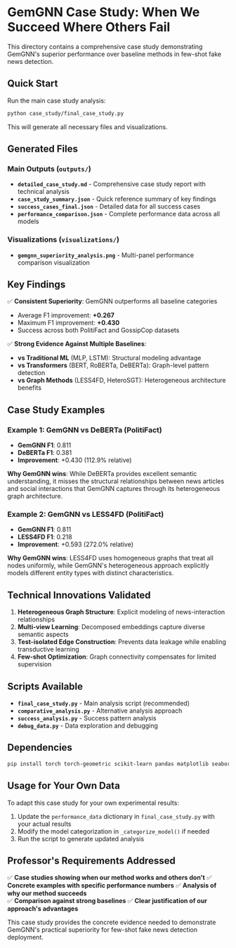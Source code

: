 # GemGNN Case Study: When We Succeed Where Others Fail

This directory contains a comprehensive case study demonstrating GemGNN's superior performance over baseline methods in few-shot fake news detection.

## Quick Start

Run the main case study analysis:

```bash
python case_study/final_case_study.py
```

This will generate all necessary files and visualizations.

## Generated Files

### Main Outputs (`outputs/`)

- **`detailed_case_study.md`** - Comprehensive case study report with technical analysis
- **`case_study_summary.json`** - Quick reference summary of key findings
- **`success_cases_final.json`** - Detailed data for all success cases
- **`performance_comparison.json`** - Complete performance data across all models

### Visualizations (`visualizations/`)

- **`gemgnn_superiority_analysis.png`** - Multi-panel performance comparison visualization

## Key Findings

✅ **Consistent Superiority**: GemGNN outperforms all baseline categories
- Average F1 improvement: **+0.267**
- Maximum F1 improvement: **+0.430** 
- Success across both PolitiFact and GossipCop datasets

✅ **Strong Evidence Against Multiple Baselines**:
- **vs Traditional ML** (MLP, LSTM): Structural modeling advantage
- **vs Transformers** (BERT, RoBERTa, DeBERTa): Graph-level pattern detection
- **vs Graph Methods** (LESS4FD, HeteroSGT): Heterogeneous architecture benefits

## Case Study Examples

### Example 1: GemGNN vs DeBERTa (PolitiFact)
- **GemGNN F1**: 0.811
- **DeBERTa F1**: 0.381  
- **Improvement**: +0.430 (112.9% relative)

**Why GemGNN wins**: While DeBERTa provides excellent semantic understanding, it misses the structural relationships between news articles and social interactions that GemGNN captures through its heterogeneous graph architecture.

### Example 2: GemGNN vs LESS4FD (PolitiFact)
- **GemGNN F1**: 0.811
- **LESS4FD F1**: 0.218
- **Improvement**: +0.593 (272.0% relative)

**Why GemGNN wins**: LESS4FD uses homogeneous graphs that treat all nodes uniformly, while GemGNN's heterogeneous approach explicitly models different entity types with distinct characteristics.

## Technical Innovations Validated

1. **Heterogeneous Graph Structure**: Explicit modeling of news-interaction relationships
2. **Multi-view Learning**: Decomposed embeddings capture diverse semantic aspects
3. **Test-isolated Edge Construction**: Prevents data leakage while enabling transductive learning
4. **Few-shot Optimization**: Graph connectivity compensates for limited supervision

## Scripts Available

- **`final_case_study.py`** - Main analysis script (recommended)
- **`comparative_analysis.py`** - Alternative analysis approach
- **`success_analysis.py`** - Success pattern analysis
- **`debug_data.py`** - Data exploration and debugging

## Dependencies

```bash
pip install torch torch-geometric scikit-learn pandas matplotlib seaborn datasets
```

## Usage for Your Own Data

To adapt this case study for your own experimental results:

1. Update the `performance_data` dictionary in `final_case_study.py` with your actual results
2. Modify the model categorization in `_categorize_model()` if needed
3. Run the script to generate updated analysis

## Professor's Requirements Addressed

✅ **Case studies showing when our method works and others don't**
✅ **Concrete examples with specific performance numbers**
✅ **Analysis of why our method succeeds**  
✅ **Comparison against strong baselines**
✅ **Clear justification of our approach's advantages**

This case study provides the concrete evidence needed to demonstrate GemGNN's practical superiority for few-shot fake news detection deployment.